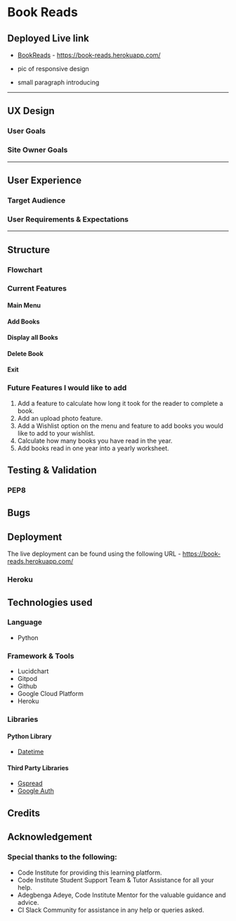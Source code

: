 # Book Reads 
## Deployed Live link 
* [BookReads](https://book-reads.herokuapp.com/) - https://book-reads.herokuapp.com/

* pic of responsive design 
* small paragraph introducing

----
## UX Design


### User Goals 

### Site Owner Goals

-------
## User Experience
### Target Audience
### User Requirements & Expectations
-----
## Structure
### Flowchart
### Current Features

#### Main Menu

#### Add Books

#### Display all Books

#### Delete Book

#### Exit

### Future Features I would like to add
1. Add a feature to calculate how long it took for the reader to complete a book.
2. Add an upload photo feature.
3. Add a Wishlist option on the menu and feature to add books you would like to add to your wishlist.
4. Calculate how many books you have read in the year.
5. Add books read in one year into a yearly worksheet. 

## Testing & Validation

### PEP8

## Bugs

## Deployment
The live deployment can be found using the following URL - https://book-reads.herokuapp.com/

### Heroku

## Technologies used
### Language
* Python

### Framework & Tools
* Lucidchart
* Gitpod
* Github
* Google Cloud Platform
* Heroku

### Libraries
#### Python Library
* [Datetime](https://docs.python.org/3/library/datetime.html)

#### Third Party Libraries
* [Gspread](https://docs.gspread.org/en/v5.3.2/) 
* [Google Auth](https://google-auth.readthedocs.io/en/master/)


## Credits

## Acknowledgement 
### Special thanks to the following:
* Code Institute for providing this learning platform.
* Code Institute Student Support Team & Tutor Assistance for all your help. 
* Adegbenga Adeye, Code Institute Mentor for the valuable guidance and advice.
* CI Slack Community for assistance in any help or queries asked.






















